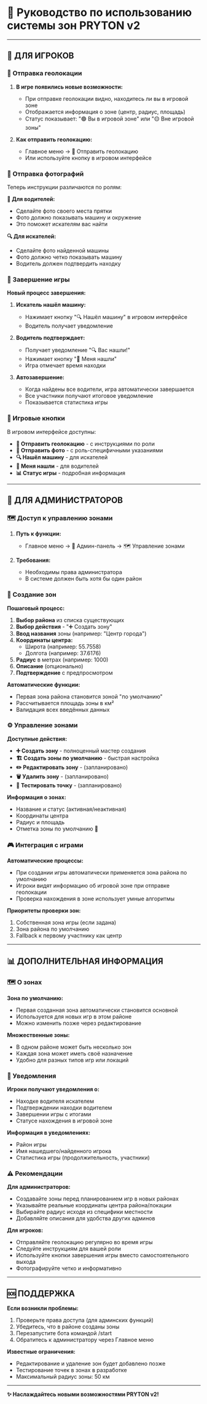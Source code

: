 # 📖 Руководство по использованию системы зон PRYTON v2

---

## 🎯 **ДЛЯ ИГРОКОВ**

### **📍 Отправка геолокации**

1. **В игре появились новые возможности:**
   - При отправке геолокации видно, находитесь ли вы в игровой зоне
   - Отображается информация о зоне (центр, радиус, площадь)
   - Статус показывает: "🟢 Вы в игровой зоне" или "🟡 Вне игровой зоны"

2. **Как отправить геолокацию:**
   - Главное меню → 📍 Отправить геолокацию
   - Или используйте кнопку в игровом интерфейсе

### **📸 Отправка фотографий**

Теперь инструкции различаются по ролям:

**🚗 Для водителей:**
- Сделайте фото своего места прятки
- Фото должно показывать машину и окружение
- Это поможет искателям вас найти

**🔍 Для искателей:**
- Сделайте фото найденной машины
- Фото должно четко показывать машину
- Водитель должен подтвердить находку

### **🏁 Завершение игры**

**Новый процесс завершения:**

1. **Искатель нашёл машину:**
   - Нажимает кнопку "🔍 Нашёл машину" в игровом интерфейсе
   - Водитель получает уведомление

2. **Водитель подтверждает:**
   - Получает уведомление "🔍 Вас нашли!"
   - Нажимает кнопку "🚗 Меня нашли"
   - Игра отмечает время находки

3. **Автозавершение:**
   - Когда найдены все водители, игра автоматически завершается
   - Все участники получают итоговое уведомление
   - Показывается статистика игры

### **📱 Игровые кнопки**

В игровом интерфейсе доступны:
- **📍 Отправить геолокацию** - с инструкциями по роли
- **📸 Отправить фото** - с роль-специфичными указаниями
- **🔍 Нашёл машину** - для искателей
- **🚗 Меня нашли** - для водителей
- **📊 Статус игры** - подробная информация

---

## 🔧 **ДЛЯ АДМИНИСТРАТОРОВ**

### **🗺️ Доступ к управлению зонами**

1. **Путь к функции:**
   - Главное меню → 🔑 Админ-панель → 🗺 Управление зонами

2. **Требования:**
   - Необходимы права администратора
   - В системе должен быть хотя бы один район

### **📍 Создание зон**

**Пошаговый процесс:**

1. **Выбор района** из списка существующих
2. **Выбор действия** - "➕ Создать зону"
3. **Ввод названия** зоны (например: "Центр города")
4. **Координаты центра:**
   - Широта (например: 55.7558)
   - Долгота (например: 37.6176)
5. **Радиус** в метрах (например: 1000)
6. **Описание** (опционально)
7. **Подтверждение** с предпросмотром

**Автоматические функции:**
- Первая зона района становится зоной "по умолчанию"
- Рассчитывается площадь зоны в км²
- Валидация всех введённых данных

### **⚙️ Управление зонами**

**Доступные действия:**

- **➕ Создать зону** - полноценный мастер создания
- **🏗 Создать зоны по умолчанию** - быстрая настройка
- **✏️ Редактировать зону** - (запланировано)
- **🗑 Удалить зону** - (запланировано)
- **🧪 Тестировать точку** - (запланировано)

**Информация о зонах:**
- Название и статус (активная/неактивная)
- Координаты центра
- Радиус и площадь
- Отметка зоны по умолчанию 🌟

### **🎮 Интеграция с играми**

**Автоматические процессы:**
- При создании игры автоматически применяется зона района по умолчанию
- Игроки видят информацию об игровой зоне при отправке геолокации
- Проверка нахождения в зоне использует умные алгоритмы

**Приоритеты проверки зон:**
1. Собственная зона игры (если задана)
2. Зона района по умолчанию
3. Fallback к первому участнику как центр

---

## 📊 **ДОПОЛНИТЕЛЬНАЯ ИНФОРМАЦИЯ**

### **🗺️ О зонах**

**Зона по умолчанию:**
- Первая созданная зона автоматически становится основной
- Используется для новых игр в этом районе
- Можно изменить позже через редактирование

**Множественные зоны:**
- В одном районе может быть несколько зон
- Каждая зона может иметь своё назначение
- Удобно для разных типов игр или локаций

### **📱 Уведомления**

**Игроки получают уведомления о:**
- Находке водителя искателем
- Подтверждении находки водителем
- Завершении игры с итогами
- Статусе нахождения в игровой зоне

**Информация в уведомлениях:**
- Район игры
- Имя нашедшего/найденного игрока
- Статистика игры (продолжительность, участники)

### **⚠️ Рекомендации**

**Для администраторов:**
- Создавайте зоны перед планированием игр в новых районах
- Указывайте реальные координаты центра района/локации
- Выбирайте радиус исходя из специфики местности
- Добавляйте описания для удобства других админов

**Для игроков:**
- Отправляйте геолокацию регулярно во время игры
- Следуйте инструкциям для вашей роли
- Используйте кнопки завершения игры вместо самостоятельного выхода
- Фотографируйте четко и информативно

---

## 🆘 **ПОДДЕРЖКА**

**Если возникли проблемы:**
1. Проверьте права доступа (для админских функций)
2. Убедитесь, что в районе созданы зоны
3. Перезапустите бота командой /start
4. Обратитесь к администратору через Главное меню

**Известные ограничения:**
- Редактирование и удаление зон будет добавлено позже
- Тестирование точек в зонах в разработке
- Максимальный радиус зоны: 50 км

---

**✨ Наслаждайтесь новыми возможностями PRYTON v2!** 